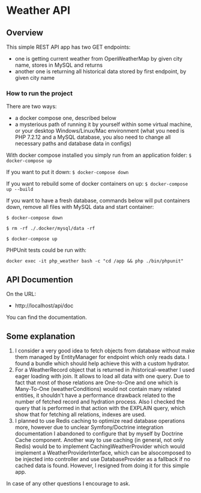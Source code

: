 Weather API
==================

Overview
--------

This simple REST API app has two GET endpoints:
 - one is getting current weather from OpenWeatherMap by given city name, stores in MySQL and returns
 - another one is returning all historical data stored by first endpoint, by given city name

### How to run the project

There are two ways:
 - a docker compose one, described below
 - a mysterious path of running it by yourself within some virtual machine, or your desktop Windows/Linux/Mac environment (what you need is PHP 7.2.12 and a MySQL database, you also need to change all necessary paths and database data in configs)
 
 With docker compose installed you simply run from an application folder:
 `$ docker-compose up`
 
 If you want to put it down:
 `$ docker-compose down`
 
 If you want to rebuild some of docker containers on up:
 `$ docker-compose up --build`
 
 If you want to  have a fresh database, commands below will put containers down, remove all files with MySQL data and start container:
 
 `$ docker-compose down`
 
 `$ rm -rf ./.docker/mysql/data -rf`
 
 `$ docker-compose up`
 
 PHPUnit tests could be run with:
 
 `docker exec -it php_weather bash -c "cd /app && php ./bin/phpunit"`

API Documention
----------------------------

On the URL: 
 - http://localhost/api/doc
 
You can find the documentation.

Some explanation
----------------------------------------
1. I consider a very good idea to fetch objects from database without make them managed by EntityManager for endpoint 
which only reads data. I found a bundle which should help achieve this with a custom hydrator.
2. For a WeatherRecord object that is returned in /historical-weather I used eager loading with join. It allows to load 
all data with one query. Due to fact that most of those relations are One-to-One and one which is Many-To-One 
(weatherConditions) would not contain many related entities, it shouldn't have a performance drawback related to the
number of fetched record and hydration process.
Also I checked the query that is performed in that action with the EXPLAIN query, which show that for fetching all 
relations, indexes are used.
3. I planned to use Redis caching to optimize read database operations more, however due to unclear Symfony/Doctrine
integration documentation I abandoned to configure that by myself by Doctrine Cache component.
Another way to use caching (in general, not only Redis) would be to implement CachingWeatherProvider which would 
implement a WeatherProviderInterface, which can be alsocomposed to be injected into controller and use DatabaseProvider 
as a fallback if no cached data is found. However, I resigned from doing it for this simple app.


In case of any other questions I encourage to ask.